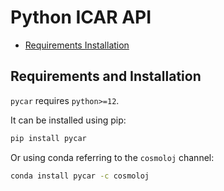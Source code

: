 # Python ICAR API

* [Requirements Installation](#requirements-and-installation)

## Requirements and Installation

`pycar` requires `python>=12`.

It can be installed using pip:

```bash
pip install pycar
```

Or using conda referring to the `cosmoloj` channel:

```bash
conda install pycar -c cosmoloj
```
